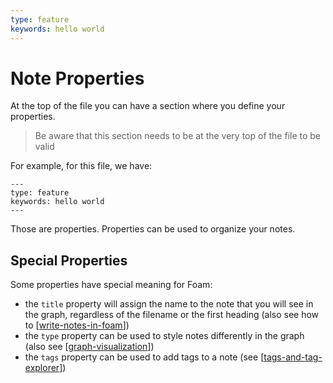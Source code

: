 ```yaml
---
type: feature
keywords: hello world
---
```


# Note Properties

At the top of the file you can have a section where you define your properties.

> Be aware that this section needs to be at the very top of the file to be valid

For example, for this file, we have:

```text
---
type: feature
keywords: hello world
---
```

Those are properties.
Properties can be used to organize your notes.

## Special Properties

Some properties have special meaning for Foam:

- the `title` property will assign the name to the note that you will see in the graph, regardless of the filename or the first heading (also see how to [[write-notes-in-foam]])
- the `type` property can be used to style notes differently in the graph (also see [[graph-visualization]])
- the `tags` property can be used to add tags to a note (see [[tags-and-tag-explorer]])

[//begin]: # "Autogenerated link references for markdown compatibility"
[write-notes-in-foam]: ../../../../../../meta/foam-details/foam-template-docs/docs/how-to/write-notes-in-foam.md "Writing Notes"
[graph-visualization]: graph-visualization.md "Graph Visualization"
[tags-and-tag-explorer]: ../../../../../../meta/foam-details/foam-template-docs/docs/features/tags-and-tag-explorer.md "Tags and Tag Explorer"
[//end]: # "Autogenerated link references"